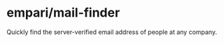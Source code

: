 empari/mail-finder
===================
Quickly find the server-verified email address of people at any company.